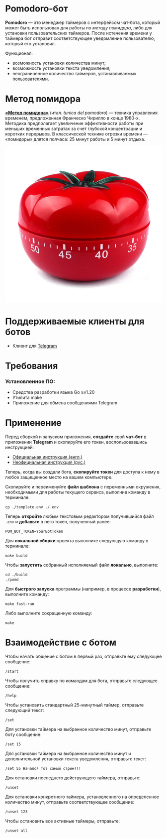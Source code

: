 # Pomodoro-бот

**Pomodoro**&nbsp;&mdash; это менеджер таймеров с интерфейсом чат-бота, который может быть использован для работы по *методу помидора*, либо для установки пользовательских таймеров. После истечения времени у таймера бот отправит соответствующее уведомление пользователю, который его установил.

Функционал:

- возможность установки количества минут;
- возможность установки текста уведомления;
- неограниченное количество таймеров, устанавливаемых пользователями.

# Метод помидора

[**&laquo;Метод помидора&raquo;**](https://ru.wikipedia.org/wiki/%D0%9C%D0%B5%D1%82%D0%BE%D0%B4_%D0%BF%D0%BE%D0%BC%D0%B8%D0%B4%D0%BE%D1%80%D0%B0) (итал. *tunica del pomodoro*)&nbsp;&mdash; техника управления временем, предложенная Франческо Чирилло в конце 1980-х. Методика предполагает увеличение эффективности работы при меньших временных затратах за счет глубокой концентрации и коротких перерывов. В классической технике отрезки времени&nbsp;&mdash; &laquo;помидоры&raquo; длятся полчаса: 25 минут работы и 5 минут отдыха.

![Метод помидора](./pomodoro-timer-technique.jpg "Кухонный таймер-помидор")

# Поддерживаемые клиенты для ботов

* Клиент для [Telegram](https://en.wikipedia.org/wiki/Telegram_(software))

# Требования

### Установленное ПО:

- Средства разработки языка Go &geq;v1.20
- Утилита make
- Приложение для обмена сообщениями Telegram

# Применение

Перед сборкой и запуском приложения, **создайте** свой **чат-бот** в приложении **Telegram** и скопируйте его токен, воспользовавшись инструкцией:

- [Официальная инструкция (англ.)](https://core.telegram.org/bots/tutorial#getting-ready)
- [Неофициальная инструкция (рус.)](https://tlgrm.ru/docs/bots)

Теперь, когда вы создали бота, **скопируйте токен** для доступа к нему в любое защищенное место на вашем компьютере.

Скопируйте и переименуйте **файл шаблона** с переменными окружения, необходимыми для работы текущего сервиса, выполнив команду в терминале:

```
cp ./template.env ./.env
```

Теперь **откройте** любым текстовым редактором получившийся файл `.env` и **добавьте** в него токен, полученный ранее:

```
POM_BOT_TOKEN=YourBotToken
```

Для **локальной сборки** проекта выполните следующую команду в терминале:

```
make build
```

Чтобы **запустить** собранный исполняемый файл **локально**, выполните:

```
cd ./build
./pomd
```

Для **быстрого запуска** программы (например, в процессе **разработки**), выполните команду:

```
make fast-run
```

Либо выполните сокращенную команду:

```
make
```

# Взаимодействие с ботом

Чтобы начать общение с ботом в первый раз, отправьте ему следующее сообщение:

```
/start
```

Чтобы получить справку по командам для бота, отправьте следующее сообщение:

```
/help
```

Чтобы установить стандартный 25-минутный таймер, отправьте следующий текст:

```
/set
```

Для установки таймера на выбранное количество минут, отправьте боту сообщение:

```
/set 15
```

Для установки таймера на выбранное количество минут и дополнительной установки текста уведомления, отправьте текст:

```
/set 55 Начался тот самый стрим!!!
```

Для остановки последнего действующего таймера, отправьте:

```
/unset
```

Для остановки конкретного таймера, установленного на определенное количество минут, отправьте соответствующее сообщение:

```
/unset 123
```

Чтобы остановить все активные таймеры, отправьте:

```
/unset all
```
